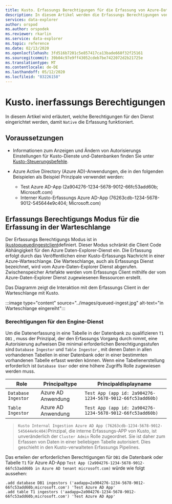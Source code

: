 ```yaml
---
title: Kusto. Erfassungs Berechtigungen für die Erfassung von Azure-Daten-Explorer
description: In diesem Artikel werden die Erfassungs Berechtigungen von Kusto. Ingestion in Azure Daten-Explorer beschrieben.
services: data-explorer
author: orspod
ms.author: orspodek
ms.reviewer: rkarlin
ms.service: data-explorer
ms.topic: reference
ms.date: 02/13/2020
ms.openlocfilehash: 3fd516b7201c5e857417ca13bade668f32f25161
ms.sourcegitcommit: 39b04c97e9ff43052cdeb7be7422072d2b21725e
ms.translationtype: MT
ms.contentlocale: de-DE
ms.lasthandoff: 05/12/2020
ms.locfileid: "83226158"
---
```

# <a name="kustoingest---ingestion-permissions"></a>Kusto. inerfassungs Berechtigungen

In diesem Artikel wird erläutert, welche Berechtigungen für den Dienst eingerichtet werden, damit `Native` die Erfassung funktioniert.

## <a name="prerequisites"></a>Voraussetzungen

* Informationen zum Anzeigen und Ändern von Autorisierungs Einstellungen für Kusto-Dienste und-Datenbanken finden Sie unter [Kusto-Steuerungsbefehle](../../management/security-roles.md).

* Azure Active Directory (Azure AD)-Anwendungen, die in den folgenden Beispielen als Beispiel Prinzipale verwendet werden:
    * Test Azure AD-App (2a904276-1234-5678-9012-66fc53add60b; Microsoft.com)
    * Interner Kusto-Erfassungs Azure AD-App (76263cdb-1234-5678-9012-545644e9c404; Microsoft.com)

## <a name="ingestion-permission-mode-for-queued-ingestion"></a>Erfassungs Berechtigungs Modus für die Erfassung in der Warteschlange

Der Erfassungs Berechtigungs Modus ist in [ikustoqueuedingestclient](kusto-ingest-client-reference.md#interface-ikustoqueuedingestclient)definiert. Dieser Modus schränkt die Client Code Abhängigkeit für den Azure Daten-Explorer-Dienst ein. Die Erfassung erfolgt durch das Veröffentlichen einer Kusto-Erfassungs Nachricht in einer Azure-Warteschlange. Die Warteschlange, auch als Erfassungs Dienst bezeichnet, wird vom Azure-Daten-Explorer Dienst abgerufen. Zwischenspeicher Artefakte werden vom Erfassungs Client mithilfe der vom Azure-Daten-Explorer Dienst zugewiesenen Ressourcen erstellt.

Das Diagramm zeigt die Interaktion mit dem Erfassungs Client in der Warteschlange mit Kusto.

:::image type="content" source="../images/queued-ingest.jpg" alt-text="in Warteschlange eingereiht":::

### <a name="permissions-on-the-engine-service"></a>Berechtigungen für den Engine-Dienst

Um die Datenerfassung in eine Tabelle in der Datenbank zu qualifizieren `T1` `DB1` , muss der Prinzipal, der den Erfassungs Vorgang durch nimmt, eine Autorisierung aufweisen
Die minimal erforderlichen Berechtigungsstufen sind `Database Ingestor` und `Table Ingestor` , mit denen Daten in allen vorhandenen Tabellen in einer Datenbank oder in einer bestimmten vorhandenen Tabelle erfasst werden können.
Wenn eine Tabellenerstellung erforderlich ist `Database User` oder eine höhere Zugriffs Rolle zugewiesen werden muss.


|Role                 |Principaltype        |Principaldisplayname
|---------------------|---------------------|------------
|`Database Ingestor`  |Azure AD Anwendung |`Test App (app id: 2a904276-1234-5678-9012-66fc53add60b)`
|`Table Ingestor`     |Azure AD Anwendung |`Test App (app id: 2a904276-1234-5678-9012-66fc53add60b)`

>`Kusto Internal Ingestion Azure AD App (76263cdb-1234-5678-9012-545644e9c404)`Prinzipal, die interne Erfassungs-APP von Kusto, ist unveränderlich der `Cluster Admin` Rolle zugeordnet. Sie ist daher zum Erfassen von Daten in einer beliebigen Tabelle autorisiert. Dies geschieht in den Kusto-verwalteten Erfassungs Pipelines.

Das erteilen der erforderlichen Berechtigungen für `DB1` die Datenbank oder Tabelle `T1` für Azure AD-App `Test App (2a904276-1234-5678-9012-66fc53add60b in Azure AD tenant microsoft.com)` würde wie folgt aussehen:

```kusto
.add database DB1 ingestors ('aadapp=2a904276-1234-5678-9012-66fc53add60b;microsoft.com') 'Test Azure AD App'
.add table T1 ingestors ('aadapp=2a904276-1234-5678-9012-66fc53add60b;microsoft.com') 'Test Azure AD App'
```
